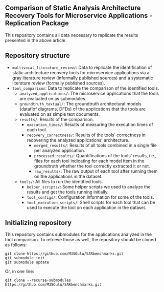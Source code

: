 ## Comparison of Static Analysis Architecture Recovery Tools for Microservice Applications - Replication Package

This repository contains all data necessary to replicate the results presented in the above article.

## Repository structure

- ```multivocal_literature_review/```: Data to replicate the identification of static architecture recovery tools for microservice applications via a gray literature review (informally published sources) and a systematic literature review (formally published sources).
- ```tool_comparison```: Data to replicate the comparison of the identified tools.
    - ```analyzed_applications/```: The microservice applications that the tools are evaluated on as submodules. 
    - ```groundtruth_textual/```: The groundtruth architectural models (dataflof diagrams, DFDs) of the applications that the tools are evaluated on as simple text documents.
    - ```results/```: Results of the comparison.
        - ```execution_times/```: Results of measuring the execution times of each tool.
         - ```recovery_correctness/```: Results of the tools' correctness in recovering the analyzed applications' architecture.
            - ```merged_results/```: Results of all tools combined in a single file per analyzed application.
            - ```processed_results/```: Quantifications of the tools' results, i.e., files for each tool indicating for each model item in the groundtruth whether the tool correctly extracted it or not.
            - ```raw_results/```: The raw output of each tool after running them on the applications in the dataset.
    - ```tools/```: All files to run the identified tools.
        - ```helper_scripts/```: Some helper scripts we used to analyze the results and get the tools running initially.
        - ```tool_configs/```: Configuration information for some of the tools.
        - ```tool_execution_scripts/```: Shell scripts for each tool that can be used to execute the tool on each application in the dataset.


## Initializing repository

This repository contains submodules for the applications analyzed in the tool comparison. 
To retrieve those as well, the repository should be cloned as follows:

```shell
git clone https://github.com/M3SOulu/SARbenchmarks.git
git submodule init
git submodule update
```

Or, in one line:

```shell
git clone --recurse-submodules https://github.com/M3SOulu/SARbenchmarks.git
```
